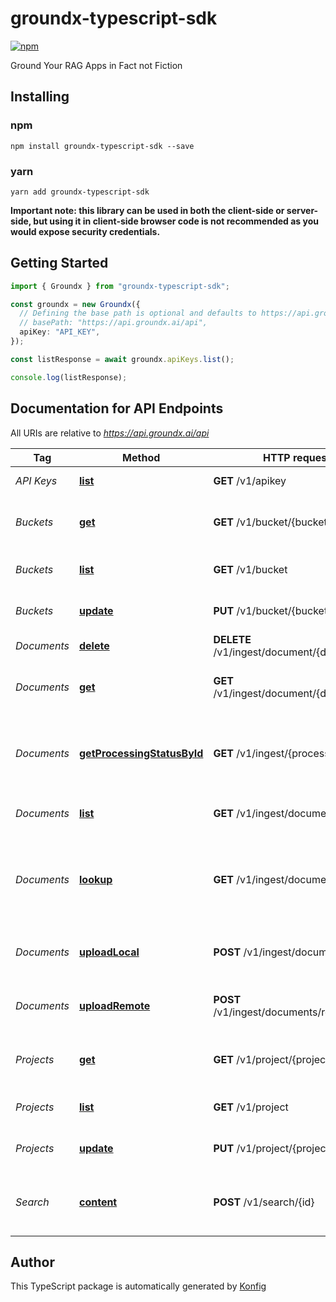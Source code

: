 # groundx-typescript-sdk

[![npm](https://img.shields.io/badge/npm-v1.1.0-blue)](https://www.npmjs.com/package/groundx-typescript-sdk/v/1.1.0)

Ground Your RAG Apps in Fact not Fiction
## Installing

### npm
```
npm install groundx-typescript-sdk --save
```

### yarn
```
yarn add groundx-typescript-sdk
```

**Important note: this library can be used in both the client-side or server-side, but using it
in client-side browser code is not recommended as you would expose security credentials.**



## Getting Started

```typescript
import { Groundx } from "groundx-typescript-sdk";

const groundx = new Groundx({
  // Defining the base path is optional and defaults to https://api.groundx.ai/api
  // basePath: "https://api.groundx.ai/api",
  apiKey: "API_KEY",
});

const listResponse = await groundx.apiKeys.list();

console.log(listResponse);
```

## Documentation for API Endpoints

All URIs are relative to *https://api.groundx.ai/api*

Tag | Method | HTTP request | Description
------------ | ------------- | ------------- | -------------
*API Keys* | [**list**](docs/ApiKeysApi.md#list) | **GET** /v1/apikey | Get API keys
*Buckets* | [**get**](docs/BucketsApi.md#get) | **GET** /v1/bucket/{bucketId} | Look up an existing bucket by its ID
*Buckets* | [**list**](docs/BucketsApi.md#list) | **GET** /v1/bucket | Look up existing buckets
*Buckets* | [**update**](docs/BucketsApi.md#update) | **PUT** /v1/bucket/{bucketId} | Update an existing bucket
*Documents* | [**delete**](docs/DocumentsApi.md#delete) | **DELETE** /v1/ingest/document/{documentId} | Delete a document
*Documents* | [**get**](docs/DocumentsApi.md#get) | **GET** /v1/ingest/document/{documentId} | Look up an existing document by its ID
*Documents* | [**getProcessingStatusById**](docs/DocumentsApi.md#getProcessingStatusById) | **GET** /v1/ingest/{processId} | Look up the processing status of documents for a given processId
*Documents* | [**list**](docs/DocumentsApi.md#list) | **GET** /v1/ingest/documents | Look up all existing documents
*Documents* | [**lookup**](docs/DocumentsApi.md#lookup) | **GET** /v1/ingest/documents/{id} | Look up existing documents by processId, bucketId, or projectId
*Documents* | [**uploadLocal**](docs/DocumentsApi.md#uploadLocal) | **POST** /v1/ingest/documents/local | Upload local documents to GroundX
*Documents* | [**uploadRemote**](docs/DocumentsApi.md#uploadRemote) | **POST** /v1/ingest/documents/remote | Upload hosted documents to GroundX
*Projects* | [**get**](docs/ProjectsApi.md#get) | **GET** /v1/project/{projectId} | Look up an existing project by its ID
*Projects* | [**list**](docs/ProjectsApi.md#list) | **GET** /v1/project | Look up existing projects
*Projects* | [**update**](docs/ProjectsApi.md#update) | **PUT** /v1/project/{projectId} | Update an existing project
*Search* | [**content**](docs/SearchApi.md#content) | **POST** /v1/search/{id} | Perform a search query of your content

## Author
This TypeScript package is automatically generated by [Konfig](https://konfigthis.com)
